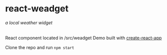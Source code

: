 # react-weadget
###### a local weather widget

React component located in /src/weadget
Demo built with [create-react-app](https://github.com/facebookincubator/create-react-app)

Clone the repo and run
`npm start`